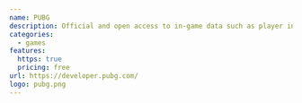 ```yaml
---
name: PUBG
description: Official and open access to in-game data such as player info, seasons, tournaments and leaderboard.
categories:
  - games
features:
  https: true
  pricing: free
url: https://developer.pubg.com/
logo: pubg.png
---
```

